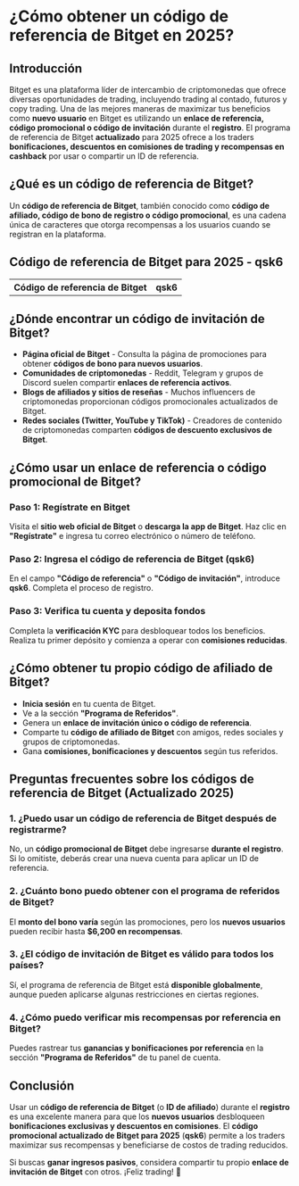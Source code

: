 <h1>¿Cómo obtener un código de referencia de Bitget en 2025?</h1>
    
<h2>Introducción</h2>
<p>Bitget es una plataforma líder de intercambio de criptomonedas que ofrece diversas oportunidades de trading, incluyendo trading al contado, futuros y copy trading. Una de las mejores maneras de maximizar tus beneficios como <strong>nuevo usuario</strong> en Bitget es utilizando un <strong>enlace de referencia, código promocional o código de invitación</strong> durante el <strong>registro</strong>. El programa de referencia de Bitget <strong>actualizado</strong> para 2025 ofrece a los traders <strong>bonificaciones, descuentos en comisiones de trading y recompensas en cashback</strong> por usar o compartir un ID de referencia.</p>

<h2>¿Qué es un código de referencia de Bitget?</h2>
<p>Un <strong>código de referencia de Bitget</strong>, también conocido como <strong>código de afiliado, código de bono de registro o código promocional</strong>, es una cadena única de caracteres que otorga recompensas a los usuarios cuando se registran en la plataforma.</p>

<h2>Código de referencia de Bitget para 2025 - qsk6</h2>
<table>
        <tr>
            <th>Código de referencia de Bitget</th>
            <th>qsk6</th>
        </tr>
</table>

<h2>¿Dónde encontrar un código de invitación de Bitget?</h2>
    <ul>
        <li><strong>Página oficial de Bitget</strong> - Consulta la página de promociones para obtener <strong>códigos de bono para nuevos usuarios</strong>.</li>
        <li><strong>Comunidades de criptomonedas</strong> - Reddit, Telegram y grupos de Discord suelen compartir <strong>enlaces de referencia activos</strong>.</li>
        <li><strong>Blogs de afiliados y sitios de reseñas</strong> - Muchos influencers de criptomonedas proporcionan códigos promocionales actualizados de Bitget.</li>
        <li><strong>Redes sociales (Twitter, YouTube y TikTok)</strong> - Creadores de contenido de criptomonedas comparten <strong>códigos de descuento exclusivos de Bitget</strong>.</li>
    </ul>

<h2>¿Cómo usar un enlace de referencia o código promocional de Bitget?</h2>
<h3>Paso 1: Regístrate en Bitget</h3>
<p>Visita el <strong>sitio web oficial de Bitget</strong> o <strong>descarga la app de Bitget</strong>. Haz clic en <strong>"Regístrate"</strong> e ingresa tu correo electrónico o número de teléfono.</p>

<h3>Paso 2: Ingresa el código de referencia de Bitget (qsk6)</h3>
<p>En el campo <strong>"Código de referencia"</strong> o <strong>"Código de invitación"</strong>, introduce <strong>qsk6</strong>. Completa el proceso de registro.</p>

<h3>Paso 3: Verifica tu cuenta y deposita fondos</h3>
<p>Completa la <strong>verificación KYC</strong> para desbloquear todos los beneficios. Realiza tu primer depósito y comienza a operar con <strong>comisiones reducidas</strong>.</p>

<h2>¿Cómo obtener tu propio código de afiliado de Bitget?</h2>
    <ul>
        <li><strong>Inicia sesión</strong> en tu cuenta de Bitget.</li>
        <li>Ve a la sección <strong>"Programa de Referidos"</strong>.</li>
        <li>Genera un <strong>enlace de invitación único o código de referencia</strong>.</li>
        <li>Comparte tu <strong>código de afiliado de Bitget</strong> con amigos, redes sociales y grupos de criptomonedas.</li>
        <li>Gana <strong>comisiones, bonificaciones y descuentos</strong> según tus referidos.</li>
    </ul>

<h2>Preguntas frecuentes sobre los códigos de referencia de Bitget (Actualizado 2025)</h2>
<h3>1. ¿Puedo usar un código de referencia de Bitget después de registrarme?</h3>
<p>No, un <strong>código promocional de Bitget</strong> debe ingresarse <strong>durante el registro</strong>. Si lo omitiste, deberás crear una nueva cuenta para aplicar un ID de referencia.</p>

<h3>2. ¿Cuánto bono puedo obtener con el programa de referidos de Bitget?</h3>
<p>El <strong>monto del bono varía</strong> según las promociones, pero los <strong>nuevos usuarios</strong> pueden recibir hasta <strong>$6,200 en recompensas</strong>.</p>

<h3>3. ¿El código de invitación de Bitget es válido para todos los países?</h3>
<p>Sí, el programa de referencia de Bitget está <strong>disponible globalmente</strong>, aunque pueden aplicarse algunas restricciones en ciertas regiones.</p>

<h3>4. ¿Cómo puedo verificar mis recompensas por referencia en Bitget?</h3>
<p>Puedes rastrear tus <strong>ganancias y bonificaciones por referencia</strong> en la sección <strong>"Programa de Referidos"</strong> de tu panel de cuenta.</p>

<h2>Conclusión</h2>
<p>Usar un <strong>código de referencia de Bitget</strong> (o <strong>ID de afiliado</strong>) durante el <strong>registro</strong> es una excelente manera para que los <strong>nuevos usuarios</strong> desbloqueen <strong>bonificaciones exclusivas y descuentos en comisiones</strong>. El <strong>código promocional actualizado de Bitget para 2025</strong> (<strong>qsk6</strong>) permite a los traders maximizar sus recompensas y beneficiarse de costos de trading reducidos.</p>
<p>Si buscas <strong>ganar ingresos pasivos</strong>, considera compartir tu propio <strong>enlace de invitación de Bitget</strong> con otros. ¡Feliz trading! 🚀</p>
